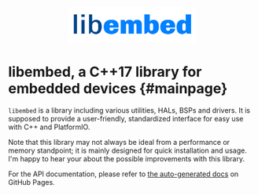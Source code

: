 <p align="center">
  <img height="75px" src="https://raw.githubusercontent.com/gheinzer/libembed/refs/heads/master/docs/assets/libembed.svg" />
</p>

libembed, a C++17 library for embedded devices {#mainpage}
==============================================
`libembed` is a library including various utilities, HALs, BSPs and drivers. It is supposed to provide a user-friendly, standardized interface for easy use with C++ and PlatformIO.

Note that this library may not always be ideal from a performance or memory standpoint; it is mainly designed for quick installation and usage. I'm happy to hear your about the possible improvements with this
library.

For the API documentation, please refer to [the auto-generated docs](https://gheinzer.github.io/libembed/) on GitHub Pages.

